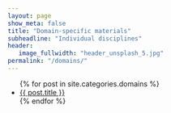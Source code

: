 ```yaml
---
layout: page
show_meta: false
title: "Domain-specific materials"
subheadline: "Individual disciplines"
header:
   image_fullwidth: "header_unsplash_5.jpg"
permalink: "/domains/"
---
```

<ul>
    {% for post in site.categories.domains %}
    <li><a href="{{ site.url }}{{ site.baseurl }}{{ post.url }}">{{ post.title }}</a></li>
    {% endfor %}
</ul>
